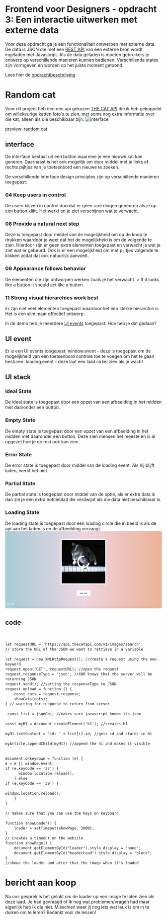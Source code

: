 # Frontend voor Designers - opdracht 3: Een interactie uitwerken met externe data

Voor deze opdracht ga je een functionaliteit ontwerpen met externe data. De data is JSON die met een [REST API](https://developer.mozilla.org/en-US/docs/Glossary/REST) van een externe bron wordt ingeladen met Javascript.  Als de data geladen is moeten gebruikers je ontwerp op verschillende manieren kunnen bedienen. Verschillende states zijn vormgeven en worden op het juiste moment getoond.

Lees hier de [opdrachtbeschrijving](./opdrachtbeschrijving.md).


# Random cat
Voor dit project heb een een api gekozen [THE CAT API](https://api.thecatapi.com) die ik heb gekoppeld om willekeurige katten foto's te zien, met soms nog extra informatie over die kat, alleen als die beschikbaar zijn.
![interface](https://github.com/Asprengers/frontend-voor-designers-1920/blob/master/opdracht3/demo/img/api.png "api image")


[preview: random cat](https://asprengers.github.io/frontend-voor-designers-1920/opdracht3/demo/index.html)

## interface
De interface bestaat uit een button waarmee je een nieuwe kat kan generen. Daarnaast is het ook mogelijk om door middel met je links of rechts pijltjes van je toetsenbord een nieuwe te zoeken.

De verschillende interface design principles zijn op verschillende manieren toegepast:
### 04 Keep users in control
De users blijven in control doordat er geen rare dingen gebeuren als je op een button klikt. Het werkt en je ziet verschijnen wat je verwacht.

### 08 Provide a natural next step
Deze is toegepast door middel van de mogelijkheid om op de knop te drukken waardoor je weet dat het de mogelijkheid is om de volgende te zien. Hierdoor zijn er geen extra elementen toegepast en verwacht je wat je ziet wat er gebeurd. Ook is er een mogelijkheid om met pijltjes volgende te klikken zodat dat ook natuurlijk aanvoelt.

### 09 Appearance follows behavior
De elementen die zijn ontworpen werken zoals je het verwacht.  >  If it looks like a button it should act like a button 

### 11 Strong visual hierarchies work best
Er zijn niet veel elementen toegepast waardoor het een sterke hierarchie is. Het is een slim maar effectief ontwerp.

In de demo heb je meerdere [UI events](https://developer.mozilla.org/en-US/docs/Web/API/UIEvent) toegepast. Hoe heb je dat gedaan?
 
## UI event
Er is een UI events toegepast:
window.event - deze is toegepast om de mogelijkheid van een toetsenbord controle toe te voegen om het te gaan besturen. 
loading.event - deze laat een laad cirkel zien als je wacht

## UI stack
### Ideal State
De ideal state is toegepast door een opzet van een afbeelding in het midden met daaronder een button.
### Empty State
De empty state is toegepast door een opzet van een afbeelding in het midden met daaronder een button. Deze zien mensen het meeste en is al opgezet hoe je de rest ook kan zien.
### Error State
De error state is toegepast door middel van de loading event. Als hij blijft laden, werkt het niet.
### Partial State
De partial state is toegepast door middel van de optie, als er extra data is dan zie je een extra notitieblad die verdwijnt als die data niet beschikbaar is.
### Loading State
De loading state is toegepast door een loading circle die in beeld is als de api aan het laden is en de afbeelding vervangt.
![loader](https://github.com/Asprengers/frontend-voor-designers-1920/blob/master/opdracht3/demo/img/loader2.png "loader image")

## code
``` const header = document.querySelector('header'); //grab references to the <header>  elements and store them in variables:


let requestURL = 'https://api.thecatapi.com/v1/images/search';
// store the URL of the JSON we want to retrieve in a variable

let request = new XMLHttpRequest(); //create a request using the new keyword
request.open('GET', requestURL); //open the request
request.responseType = 'json'; //XHR knows that the server will be returning JSON
request.send(); //setting the responseType to JSON
request.onload = function () {
    const cats = request.response;
    showCats(cats);
} // waiting for response to return from server

 const list = jsonObj; //makes sure javascript knows its json

const myH1 = document.createElement('h1'); //creates h1
        
myH1.textContent = 'id: ' + list[i].id; //gets id and stores in h1
        
myArticle.appendChild(myH1); //append the h1 and makes it visible
      
      
document.onkeydown = function (e) {
e = e || window.event;
if (e.keyCode == '37') {
      window.location.reload();
    } else
if (e.keyCode == '39') {

window.location.reload();
    }
}

// makes sure that you can use the keys on keyboard

function showLoader() {
    loader = setTimeout(showPage, 2000);
}
// creates a timeout on the website 
function showPage() {
    document.getElementById("loader").style.display = "none";
    document.getElementById("headerLoad").style.display = "block";
}
//shows the loader and after that the image when it's loaded
```
# bericht aan koop

Na ons gesprek is het gelukt om de loader op een image te laten zien als deze laad. Je had gevraagd of ik nog wat problemen/vragen had maar eigenlijk heb ik die niet. Misschien weet jij nog iets wat leuk is om in te duiken om te leren? Bedankt voor de lessen!

        
        